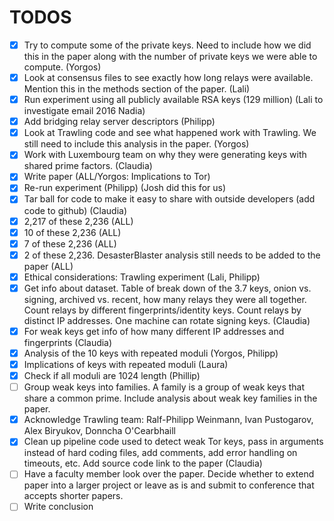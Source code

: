 # TODOS

- [x] Try to compute some of the private keys. Need to include how we did this in the paper along with the number of private keys we were able to compute. (Yorgos)
- [x] Look at consensus files to see exactly how long relays were available. Mention this in the methods section of the paper. (Lali)
- [x] Run experiment using all publicly available RSA keys (129 million) (Lali to investigate email 2016 Nadia)
- [x] Add bridging relay server descriptors (Philipp)
- [x] Look at Trawling code and see what happened work with Trawling. We still need to include this analysis in the paper. (Yorgos)
- [x] Work with Luxembourg team on why they were generating keys with shared prime factors.  (Claudia)
- [x] Write paper (ALL/Yorgos: Implications to Tor)
- [x] Re-run experiment (Philipp) (Josh did this for us)
- [x] Tar ball for code to make it easy to share with outside developers (add code to github)  (Claudia)
- [x] 2,217 of these 2,236 (ALL)
- [x] 10 of these 2,236 (ALL)
- [x] 7 of these 2,236 (ALL)
- [x] 2 of these 2,236. DesasterBlaster analysis still needs to be added to the paper (ALL)
- [x] Ethical considerations: Trawling experiment  (Lali, Philipp)
- [x] Get info about dataset. Table of break down of the 3.7 keys, onion vs. signing, archived vs. recent, how many relays they were all together. Count relays by different fingerprints/identity keys. Count relays by distinct IP addresses. One machine can rotate signing keys.  (Claudia)
- [x] For weak keys get info of how many different IP addresses and fingerprints (Claudia)
- [x] Analysis of the 10 keys with repeated moduli (Yorgos, Philipp)
- [x] Implications of keys with repeated moduli (Laura)
- [x] Check if all moduli are 1024 length (Phillip)
- [ ] Group weak keys into families. A family is a group of weak keys that share a common prime. Include analysis about weak key families in the paper.
- [x] Acknowledge Trawling team: Ralf-Philipp Weinmann, Ivan Pustogarov, Alex Biryukov, Donncha O'Cearbhaill 
- [x] Clean up pipeline code used to detect weak Tor keys, pass in arguments instead of hard coding files, add comments, add error handling on timeouts, etc. Add source code link to the paper (Claudia)
- [ ] Have a faculty member look over the paper. Decide whether to extend paper into a larger project or leave as is and submit to conference that accepts shorter papers. 
- [ ] Write conclusion 
